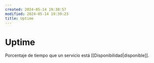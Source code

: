 ```yaml
---
created: 2024-05-14 19:38:57
modified: 2024-05-14 19:39:23
title: Uptime
---
```


# Uptime

Porcentaje de tiempo que un servicio está [[Disponibilidad|disponible]].
